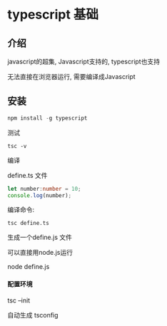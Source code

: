 # typescript 基础



## 介绍

javascript的超集, Javascript支持的, typescript也支持

无法直接在浏览器运行, 需要编译成Javascript



## 安装

```javascript
npm install -g typescript
```



测试

```
tsc -v
```



编译

define.ts 文件

```typescript
let number:number = 10;
console.log(number);
```

编译命令:

```
tsc define.ts
```

生成一个define.js 文件

可以直接用node.js运行

node define.js



#### 配置环境

tsc –init

自动生成 tsconfig

